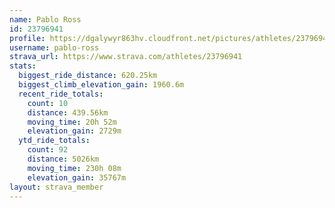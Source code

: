 ```yaml
---
name: Pablo Ross
id: 23796941
profile: https://dgalywyr863hv.cloudfront.net/pictures/athletes/23796941/14615399/1/large.jpg
username: pablo-ross
strava_url: https://www.strava.com/athletes/23796941
stats:
  biggest_ride_distance: 620.25km
  biggest_climb_elevation_gain: 1960.6m
  recent_ride_totals:
    count: 10
    distance: 439.56km
    moving_time: 20h 52m
    elevation_gain: 2729m
  ytd_ride_totals:
    count: 92
    distance: 5026km
    moving_time: 230h 08m
    elevation_gain: 35767m
layout: strava_member
--- 
```


